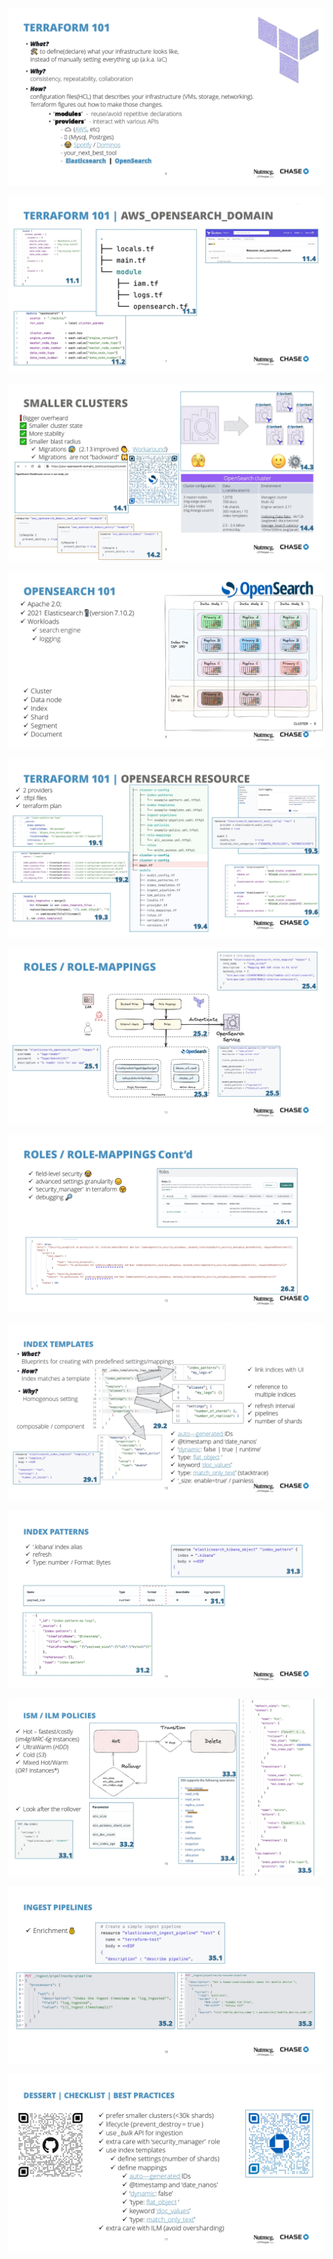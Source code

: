 
![](./img/6_page.jpg)

![](./img/7_page.jpg)

![](./img/8_page.jpg)

![](./img/9_page.jpg)

![](./img/10_page.jpg)

![](./img/11_page.jpg)

![](./img/12_page.jpg)

![](./img/13_page.jpg)

![](./img/14_page.jpg)

![](./img/15_page.jpg)

![](./img/16_page.jpg)

![](./img/17_page.jpg)